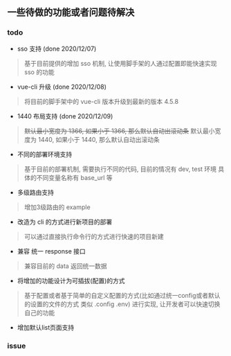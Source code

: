 ## 一些待做的功能或者问题待解决
### todo

- sso 支持 (done 2020/12/07)

> 基于目前提供的增加 sso 机制, 让使用脚手架的人通过配置即能快速实现 sso 的功能

- vue-cli 升级 (done 2020/12/08)

> 将目前的脚手架中的 vue-cli 版本升级到最新的版本 4.5.8


- 1440 布局支持 (done 2020/12/09)

> ~~默认最小宽度为 1366, 如果小于 1366, 那么默认自动出滚动条~~
> 默认最小宽度为 1440, 如果小于 1440, 那么默认自动出滚动条

- 不同的部署环境支持

> 基于目前的部署机制, 需要执行不同的代码, 目前的情况有 dev, test 环境
> 具体的不同变量名称有  base_url 等

- 多级路由支持

> 增加3级路由的 example


- 改造为 cli 的方式进行新项目的部署

> 可以通过直接执行命令行的方式进行快速的项目新建

- 兼容 统一 response 接口

> 兼容目前的 data 返回统一数据

- 将增加的功能设计为可插拔(配置)的方式

> 基于配置或者基于简单的自定义配置的方式(比如通过统一config或者默认的设置的文件的方式 类似 .config  .env)
> 进行实现, 让开发者可以快速切换自己的功能

- 增加默认list页面支持

### issue





